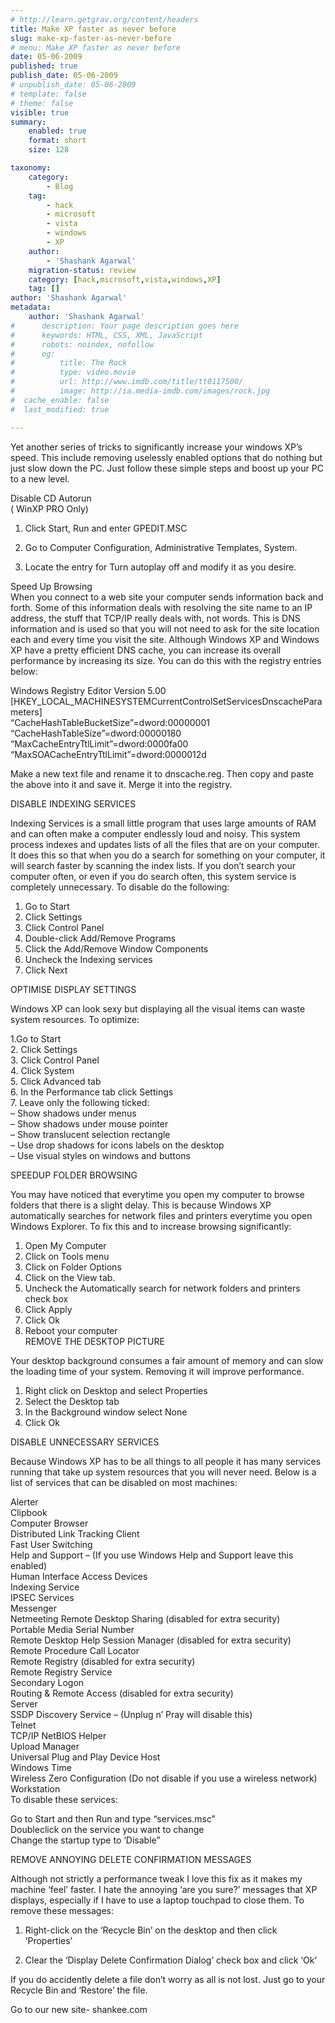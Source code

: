 ```yaml
---
# http://learn.getgrav.org/content/headers
title: Make XP faster as never before
slug: make-xp-faster-as-never-before
# menu: Make XP faster as never before
date: 05-06-2009
published: true
publish_date: 05-06-2009
# unpublish_date: 05-06-2009
# template: false
# theme: false
visible: true
summary:
    enabled: true
    format: short
    size: 128

taxonomy:
    category:
        - Blog
    tag:
        - hack
        - microsoft
        - vista
        - windows
        - XP
    author:
        - 'Shashank Agarwal'
    migration-status: review
    category: [hack,microsoft,vista,windows,XP]
    tag: []
author: 'Shashank Agarwal'
metadata:
    author: 'Shashank Agarwal'
#      description: Your page description goes here
#      keywords: HTML, CSS, XML, JavaScript
#      robots: noindex, nofollow
#      og:
#          title: The Rock
#          type: video.movie
#          url: http://www.imdb.com/title/tt0117500/
#          image: http://ia.media-imdb.com/images/rock.jpg
#  cache_enable: false
#  last_modified: true

---
```


Yet another series of tricks to significantly increase your windows XP’s speed. This include removing uselessly enabled options that do nothing but just slow down the PC. Just follow these simple steps and boost up your PC to a new level.

Disable CD Autorun  
( WinXP PRO Only)

1) Click Start, Run and enter GPEDIT.MSC

2) Go to Computer Configuration, Administrative Templates, System.

3) Locate the entry for Turn autoplay off and modify it as you desire.

Speed Up Browsing  
When you connect to a web site your computer sends information back and forth. Some of this information deals with resolving the site name to an IP address, the stuff that TCP/IP really deals with, not words. This is DNS information and is used so that you will not need to ask for the site location each and every time you visit the site. Although Windows XP and Windows XP have a pretty efficient DNS cache, you can increase its overall performance by increasing its size. You can do this with the registry entries below:

Windows Registry Editor Version 5.00  
[HKEY\_LOCAL\_MACHINESYSTEMCurrentControlSetServicesDnscacheParameters]  
“CacheHashTableBucketSize”=dword:00000001  
“CacheHashTableSize”=dword:00000180  
“MaxCacheEntryTtlLimit”=dword:0000fa00  
“MaxSOACacheEntryTtlLimit”=dword:0000012d

Make a new text file and rename it to dnscache.reg. Then copy and paste the above into it and save it. Merge it into the registry.

 DISABLE INDEXING SERVICES

Indexing Services is a small little program that uses large amounts of RAM and can often make a computer endlessly loud and noisy. This system process indexes and updates lists of all the files that are on your computer. It does this so that when you do a search for something on your computer, it will search faster by scanning the index lists. If you don’t search your computer often, or even if you do search often, this system service is completely unnecessary. To disable do the following:

1. Go to Start  
2. Click Settings  
3. Click Control Panel  
4. Double-click Add/Remove Programs  
5. Click the Add/Remove Window Components  
6. Uncheck the Indexing services  
7. Click Next

OPTIMISE DISPLAY SETTINGS

Windows XP can look sexy but displaying all the visual items can waste system resources. To optimize:

1.Go to Start  
2. Click Settings  
3. Click Control Panel  
4. Click System  
5. Click Advanced tab  
6. In the Performance tab click Settings  
7. Leave only the following ticked:  
– Show shadows under menus  
– Show shadows under mouse pointer  
– Show translucent selection rectangle  
– Use drop shadows for icons labels on the desktop  
– Use visual styles on windows and buttons

 SPEEDUP FOLDER BROWSING

You may have noticed that everytime you open my computer to browse folders that there is a slight delay. This is because Windows XP automatically searches for network files and printers everytime you open Windows Explorer. To fix this and to increase browsing significantly:

1. Open My Computer  
2. Click on Tools menu  
3. Click on Folder Options  
4. Click on the View tab.  
5. Uncheck the Automatically search for network folders and printers check box  
6. Click Apply  
7. Click Ok  
8. Reboot your computer  
 REMOVE THE DESKTOP PICTURE

Your desktop background consumes a fair amount of memory and can slow the loading time of your system. Removing it will improve performance.

1. Right click on Desktop and select Properties  
2. Select the Desktop tab  
3. In the Background window select None  
4. Click Ok

DISABLE UNNECESSARY SERVICES

Because Windows XP has to be all things to all people it has many services running that take up system resources that you will never need. Below is a list of services that can be disabled on most machines:

Alerter  
Clipbook  
Computer Browser  
Distributed Link Tracking Client  
Fast User Switching  
Help and Support – (If you use Windows Help and Support leave this enabled)  
Human Interface Access Devices  
Indexing Service  
IPSEC Services  
Messenger  
Netmeeting Remote Desktop Sharing (disabled for extra security)  
Portable Media Serial Number  
Remote Desktop Help Session Manager (disabled for extra security)  
Remote Procedure Call Locator  
Remote Registry (disabled for extra security)  
Remote Registry Service  
Secondary Logon  
Routing & Remote Access (disabled for extra security)  
Server  
SSDP Discovery Service – (Unplug n’ Pray will disable this)  
Telnet  
TCP/IP NetBIOS Helper  
Upload Manager  
Universal Plug and Play Device Host  
Windows Time  
Wireless Zero Configuration (Do not disable if you use a wireless network)  
Workstation  
To disable these services:

Go to Start and then Run and type “services.msc”  
Doubleclick on the service you want to change  
Change the startup type to ‘Disable”

 REMOVE ANNOYING DELETE CONFIRMATION MESSAGES

Although not strictly a performance tweak I love this fix as it makes my machine ‘feel’ faster. I hate the annoying ‘are you sure?’ messages that XP displays, especially if I have to use a laptop touchpad to close them. To remove these messages:

1. Right-click on the ‘Recycle Bin’ on the desktop and then click ‘Properties’

2. Clear the ‘Display Delete Confirmation Dialog’ check box and click ‘Ok’

If you do accidently delete a file don’t worry as all is not lost. Just go to your Recycle Bin and ‘Restore’ the file.

Go to our new site- shankee.com
